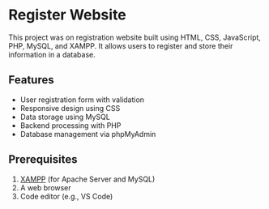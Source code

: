 # Register Website  

This project was on registration website built using HTML, CSS, JavaScript, PHP, MySQL, and XAMPP. It allows users to register and store their information in a database.  

## Features  
- User registration form with validation  
- Responsive design using CSS  
- Data storage using MySQL  
- Backend processing with PHP  
- Database management via phpMyAdmin  

## Prerequisites  
1. [XAMPP](https://www.apachefriends.org/index.html) (for Apache Server and MySQL)  
2. A web browser  
3. Code editor (e.g., VS Code)  
